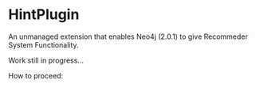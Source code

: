 HintPlugin
==========
An unmanaged extension that enables Neo4j (2.0.1) to give Recommeder System Functionality.

Work still in progress...

How to proceed: